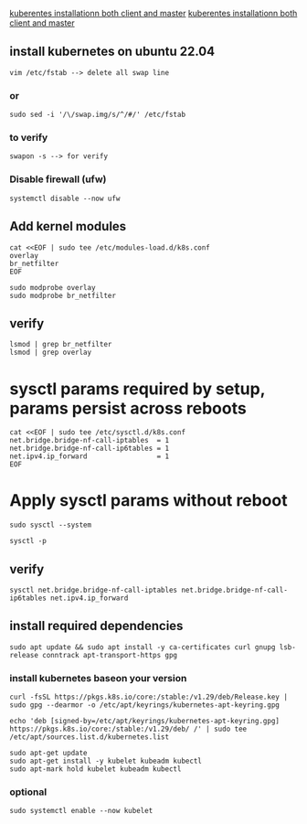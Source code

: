 [kuberentes installationn both client and master](https://kubernetes.io/docs/setup/production-environment/tools/kubeadm/install-kubeadm)
[kuberentes installationn both client and master](https://kubernetes.io/docs/setup/production-environment/tools/kubeadm/install-kubeadm)
## install kubernetes on ubuntu 22.04

```
vim /etc/fstab --> delete all swap line
```
### or
```
sudo sed -i '/\/swap.img/s/^/#/' /etc/fstab
```
### to verify
```
swapon -s --> for verify
```
### Disable firewall (ufw)
```
systemctl disable --now ufw
```
## Add kernel modules
```
cat <<EOF | sudo tee /etc/modules-load.d/k8s.conf
overlay
br_netfilter
EOF
```
```
sudo modprobe overlay
sudo modprobe br_netfilter
```
## verify
```
lsmod | grep br_netfilter
lsmod | grep overlay
```

# sysctl params required by setup, params persist across reboots
```
cat <<EOF | sudo tee /etc/sysctl.d/k8s.conf
net.bridge.bridge-nf-call-iptables  = 1
net.bridge.bridge-nf-call-ip6tables = 1
net.ipv4.ip_forward                 = 1
EOF
```

# Apply sysctl params without reboot
```
sudo sysctl --system
```
```
sysctl -p
```
## verify
```
sysctl net.bridge.bridge-nf-call-iptables net.bridge.bridge-nf-call-ip6tables net.ipv4.ip_forward
```
## install required dependencies
```
sudo apt update && sudo apt install -y ca-certificates curl gnupg lsb-release conntrack apt-transport-https gpg
```

### install kubernetes baseon your version
```
curl -fsSL https://pkgs.k8s.io/core:/stable:/v1.29/deb/Release.key | sudo gpg --dearmor -o /etc/apt/keyrings/kubernetes-apt-keyring.gpg
```

```
echo 'deb [signed-by=/etc/apt/keyrings/kubernetes-apt-keyring.gpg] https://pkgs.k8s.io/core:/stable:/v1.29/deb/ /' | sudo tee /etc/apt/sources.list.d/kubernetes.list
```

```
sudo apt-get update
sudo apt-get install -y kubelet kubeadm kubectl
sudo apt-mark hold kubelet kubeadm kubectl
```
### optional
```
sudo systemctl enable --now kubelet
```

